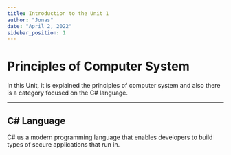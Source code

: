```yaml
---
title: Introduction to the Unit 1
author: "Jonas"
date: "April 2, 2022"
sidebar_position: 1
---
```


# Principles of Computer System

In this Unit, it is explained the principles of computer system and also there is a category focused on the C# language.

---

## C# Language

C# us a modern programming language that enables developers to build types of secure applications that run in.


